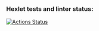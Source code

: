 ### Hexlet tests and linter status:
[![Actions Status](https://github.com/ola-9/devops-for-programmers-project-74/workflows/hexlet-check/badge.svg)](https://github.com/ola-9/devops-for-programmers-project-74/actions)